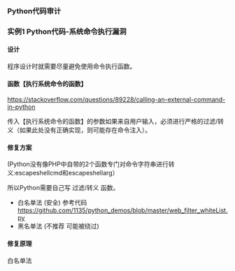 ### Python代码审计

### 实例1 Python代码-系统命令执行漏洞

#### 设计

程序设计时就需要尽量避免使用命令执行函数。

#### 函数【执行系统命令的函数】

https://stackoverflow.com/questions/89228/calling-an-external-command-in-python

传入【执行系统命令的函数】的参数如果来自用户输入，必须进行严格的过滤/转义（如果此处没有正确实现，则可能存在命令注入）。

#### 修复方案

(Python没有像PHP中自带的2个函数专门对命令字符串进行转义:escapeshellcmd和escapeshellarg）

所以Python需要自己写 过滤/转义 函数。

* 白名单法 (安全) 参考代码 https://github.com/1135/python_demos/blob/master/web_filter_whiteList.py
* 黑名单法 (不推荐 可能被绕过)

#### 修复原理

白名单法

